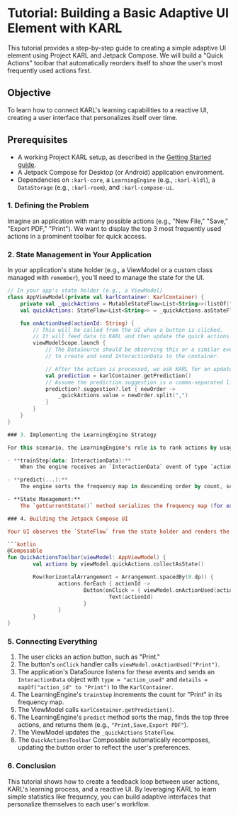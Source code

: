 # Tutorial: Building a Basic Adaptive UI Element with KARL

This tutorial provides a step-by-step guide to creating a simple adaptive UI element using Project KARL and Jetpack Compose. We will build a "Quick Actions" toolbar that automatically reorders itself to show the user's most frequently used actions first.

## Objective

To learn how to connect KARL's learning capabilities to a reactive UI, creating a user interface that personalizes itself over time.

## Prerequisites

* A working Project KARL setup, as described in the [Getting Started guide](../getting-started.md).
* A Jetpack Compose for Desktop (or Android) application environment.
* Dependencies on `:karl-core`, a `LearningEngine` (e.g., `:karl-kldl`), a `DataStorage` (e.g., `:karl-room`), and `:karl-compose-ui`.

### 1. Defining the Problem

Imagine an application with many possible actions (e.g., "New File," "Save," "Export PDF," "Print"). We want to display the top 3 most frequently used actions in a prominent toolbar for quick access.

### 2. State Management in Your Application

In your application's state holder (e.g., a ViewModel or a custom class managed with `remember`), you'll need to manage the state for the UI.

```kotlin
// In your app's state holder (e.g., a ViewModel)
class AppViewModel(private val karlContainer: KarlContainer) {
    private val _quickActions = MutableStateFlow<List<String>>(listOf("Save", "Export PDF", "Print"))
    val quickActions: StateFlow<List<String>> = _quickActions.asStateFlow()

    fun onActionUsed(actionId: String) {
        // This will be called from the UI when a button is clicked.
        // It will feed data to KARL and then update the quick actions list.
        viewModelScope.launch {
            // The DataSource should be observing this or a similar event stream
            // to create and send InteractionData to the container.

            // After the action is processed, we ask KARL for an updated list.
            val prediction = karlContainer.getPrediction()
            // Assume the prediction.suggestion is a comma-separated list of top actions
            prediction?.suggestion?.let { newOrder ->
                _quickActions.value = newOrder.split(",")
            }
        }
    }
}

### 3. Implementing the LearningEngine Strategy

For this scenario, the LearningEngine's role is to rank actions by usage frequency, not to predict the next action. Here’s how it works:

- **trainStep(data: InteractionData):**  
    When the engine receives an `InteractionData` event of type `action_used`, it updates an internal frequency map (such as `Map<String, Int>`). This map serves as the simple "learned model."

- **predict(...):**  
    The engine sorts the frequency map in descending order by count, selects the top three action IDs, and returns them as a comma-separated string in the `Prediction` object's `suggestion` field.

- **State Management:**  
    The `getCurrentState()` method serializes the frequency map (for example, to JSON) into a `ByteArray`. The `initialize()` method deserializes it to restore state.

### 4. Building the Jetpack Compose UI

Your UI observes the `StateFlow` from the state holder and renders the quick action buttons:

```kotlin
@Composable
fun QuickActionsToolbar(viewModel: AppViewModel) {
        val actions by viewModel.quickActions.collectAsState()

        Row(horizontalArrangement = Arrangement.spacedBy(8.dp)) {
                actions.forEach { actionId ->
                        Button(onClick = { viewModel.onActionUsed(actionId) }) {
                                Text(actionId)
                        }
                }
        }
}
```

### 5. Connecting Everything

1. The user clicks an action button, such as "Print."
2. The button's `onClick` handler calls `viewModel.onActionUsed("Print")`.
3. The application's DataSource listens for these events and sends an `InteractionData` object with `type = "action_used"` and `details = mapOf("action_id" to "Print")` to the `KarlContainer`.
4. The LearningEngine's `trainStep` increments the count for "Print" in its frequency map.
5. The ViewModel calls `karlContainer.getPrediction()`.
6. The LearningEngine's `predict` method sorts the map, finds the top three actions, and returns them (e.g., `"Print,Save,Export PDF"`).
7. The ViewModel updates the `_quickActions` `StateFlow`.
8. The `QuickActionsToolbar` Composable automatically recomposes, updating the button order to reflect the user's preferences.

### 6. Conclusion

This tutorial shows how to create a feedback loop between user actions, KARL's learning process, and a reactive UI. By leveraging KARL to learn simple statistics like frequency, you can build adaptive interfaces that personalize themselves to each user's workflow.
